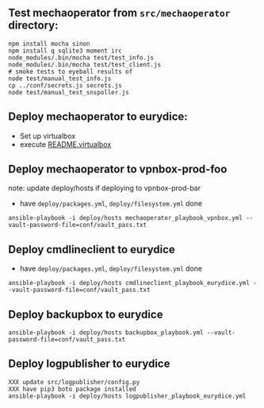 ## Test mechaoperator from `src/mechaoperator` directory:

```
npm install mocha sinon
npm install q sqlite3 moment irc
node_modules/.bin/mocha test/test_info.js
node_modules/.bin/mocha test/test_client.js
# smoke tests to eyeball results of
node test/manual_test_info.js
cp ../conf/secrets.js secrets.js
node test/manual_test_snspoller.js
```

## Deploy mechaoperator to eurydice:

* Set up virtualbox
* execute [README.virtualbox](README.virtualbox)

## Deploy mechaoperator to vpnbox-prod-foo

note: update deploy/hosts if deploying to vpnbox-prod-bar

* have `deploy/packages.yml`, `deploy/filesystem.yml` done

```
ansible-playbook -i deploy/hosts mechaoperator_playbook_vpnbox.yml --vault-password-file=conf/vault_pass.txt
```

## Deploy cmdlineclient to eurydice

* have `deploy/packages.yml`, `deploy/filesystem.yml` done

```
ansible-playbook -i deploy/hosts cmdlineclient_playbook_eurydice.yml --vault-password-file=conf/vault_pass.txt
```

## Deploy backupbox to eurydice

```
ansible-playbook -i deploy/hosts backupbox_playbook.yml --vault-password-file=conf/vault_pass.txt
```

## Deploy logpublisher to eurydice

```
XXX update src/logpublisher/config.py
XXX have pip3 boto package installed
ansible-playbook -i deploy/hosts logpublisher_playbook_eurydice.yml
```

